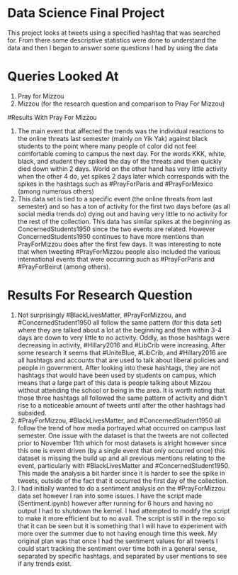 # Data Science Final Project

This project looks at tweets using a specified hashtag that was searched for.  From there some descriptive statistics were done to understand the data and then I began to answer some questions I had by using the data

# Queries Looked At
1. Pray for Mizzou 
2. Mizzou (for the research question and comparison to Pray For Mizzou)

#Results With Pray For Mizzou
1. The main event that affected the trends was the individual reactions to the online threats last semester (mainly on Yik Yak) against black students to the point where many people of color did not feel comfortable coming to campus the next day.  For the words KKK, white, black, and student they spiked the day of the threats and then quickly died down within 2 days.  World on the other hand has very little activity when the other 4 do, yet spikes 2 days later which corresponds with the spikes in the hashtags such as #PrayForParis and #PrayForMexico (among numerous others)
2. This data set is tied to a specific event (the online threats from last semester) and so has a ton of activity for the first two days before (as all social media trends do) dying out and having very little to no activity for the rest of the collection.  This data has similar spikes at the beginning as ConcernedStudents1950 since the two events are related.  However ConcernedStudents1950 continues to have more mentions than PrayForMizzou does after the first few days.  It was interesting to note that when tweeting #PrayForMizzou people also included the various international events that were occurring such as #PrayForParis and #PrayForBeirut (among others).  

# Results For Research Question
1. Not surprisingly #BlackLivesMatter, #PrayForMizzou, and #ConcernedStudent1950 all follow the same pattern (for this data set) where they are talked about a lot at the beginning and then within 3-4 days are down to very little to no activity.  Oddly, as those hashtags were decreasing in activity, #Hillary2016 and #LibCrib were increasing.  After some research it seems that #UniteBlue, #LibCrib, and #Hillary2016 are all hashtags and accounts that are used to talk about liberal policies and people in government.  After looking into these hashtags, they are not hashtags that would have been used by students on campus, which means that a large part of this data is people talking about Mizzou without attending the school or being in the area.  It is worth noting that those three hashtags all followed the same pattern of activity and didn’t rise to a noticeable amount of tweets until after the other hashtags had subsided.  
2. #PrayForMizzou, #BlackLivesMatter, and #ConcernedStudent1950 all follow the trend of how media portrayed what occurred on campus last semester.  One issue with the dataset is that the tweets are not collected prior to November 11th which for most datasets is alright however since this one is event driven (by a single event that only occurred once) this dataset is missing the build up and all previous mentions relating to the event, particularly with #BlackLivesMatter and #ConcernedStudent1950.  This made the analysis a bit harder since it is harder to see the spike in tweets, outside of the fact that it occurred the first day of the collection.  
3. I had initially wanted to do a sentiment analysis on the #PrayForMizzou data set however I ran into some issues.  I have the script made (Sentiment.ipynb) however after running for 6 hours and having no output I had to shutdown the kernel.   I had attempted to modify the script to make it more efficient but to no avail.  The script is still in the repo so that it can be seen but it is something that I will have to experiment with more over the summer due to not having enough time this week.   My original plan was that once I had the sentiment values for all tweets I could start tracking the sentiment over time both in a general sense, separated by specific hashtags, and separated by user mentions to see if any trends exist.   


